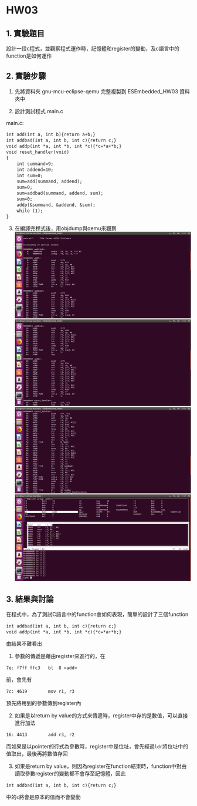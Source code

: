 HW03
===
## 1. 實驗題目
設計一段c程式，並觀察程式運作時，記憶體和register的變動，及c語言中的function是如何運作
## 2. 實驗步驟
1. 先將資料夾 gnu-mcu-eclipse-qemu 完整複製到 ESEmbedded_HW03 資料夾中

2. 設計測試程式 main.c 

main.c:
```
int add(int a, int b){return a+b;}
int addbad(int a, int b, int c){return c;}
void addp(int *a, int *b, int *c){*c=*a+*b;}
void reset_handler(void)
{
	int summand=9;
	int addend=10;
	int sum=0;
	sum=add(summand, addend);
	sum=0;
	sum=addbad(summand, addend, sum);
	sum=0;
	addp(&summand, &addend, &sum);
	while (1);
}
```

3. 在編譯完程式後，用objdump與qemu來觀察
![](https://github.com/kentlincku/ESEmbedded_HW03/blob/master/add.png)
![](https://github.com/kentlincku/ESEmbedded_HW03/blob/master/addbad.png)
![](https://github.com/kentlincku/ESEmbedded_HW03/blob/master/reset_handler.png)
![](https://github.com/kentlincku/ESEmbedded_HW03/blob/master/gdb.png)

## 3. 結果與討論

在程式中，為了測試C語言中的function會如何表現，簡單的設計了三個function
```int add(int a, int b){return a+b;}
int addbad(int a, int b, int c){return c;}
void addp(int *a, int *b, int *c){*c=*a+*b;}
```
由結果不難看出
1. 參數的傳遞是藉由register來進行的，在
```
7e:	f7ff ffc3 	bl	8 <add>
```
前，會先有
```7a:	4610      	mov	r0, r2
7c:	4619      	mov	r1, r3
```
預先將用到的參數傳到register內

2. 如果是以return by value的方式來傳遞時，register中存的是數值，可以直接進行加法
```
16:	4413      	add	r3, r2
```
而如果是以pointer的行式為參數時，register中是位址，會先經過`ldr`將位址中的值取出，最後再將數值存回

3. 如果是return by value，則因為register在function結束時，function中對由讀取參數register的變動都不會存至記憶體，因此
```
int addbad(int a, int b, int c){return c;}
```
中的`c`將會是原本的值而不會變動
